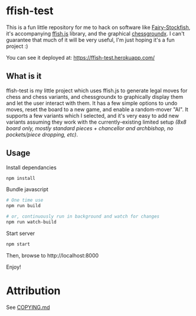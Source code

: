 # ffish-test

This is a fun little repository for me to hack on software like [Fairy-Stockfish](https://github.com/ianfab/Fairy-Stockfish), it's accompanying [ffish.js](https://www.npmjs.com/package/ffish-es6) library, and the graphical [chessgroundx](https://github.com/gbtami/chessgroundx). I can't guarantee that much of it will be very useful, I'm just hoping it's a fun project :)

You can see it deployed at: https://ffish-test.herokuapp.com/

## What is it

ffish-test is my little project which uses ffish.js to generate legal moves for chess and chess variants, and chessgroundx to graphically display them and let the user interact with them. It has a few simple options to undo moves, reset the board to a new game, and enable a random-mover "AI". It supports a few variants which I selected, and it's very easy to add new variants assuming they work with the currently-existing limited setup _(8x8 board only, mostly standard pieces + chancellor and archbishop, no pockets/piece dropping, etc)_.

## Usage

Install dependancies

```bash
npm install
```

Bundle javascript

```bash
# One time use
npm run build

# or, continuously run in background and watch for changes
npm run watch-build
```

Start server

```bash
npm start
```

Then, browse to http://localhost:8000

Enjoy!

# Attribution

See [COPYING.md](COPYING.md)
